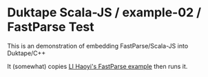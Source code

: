 # Duktape Scala-JS / example-02 / FastParse Test

This is an demonstration of embedding FastParse/Scala-JS into Duktape/C++

It (somewhat) copies [LI Haoyi's FastParse example](http://www.lihaoyi.com/fastparse/) then runs it.
